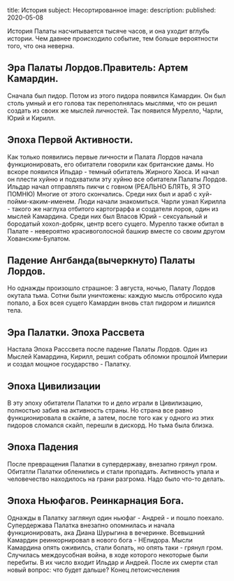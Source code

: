 title: История
subject: Несортированное
image: 
description: 
published: 2020-05-08


История Палаты насчитывается тысяче часов, и она уходит вглубь истории. Чем давнее происходило событие, тем больше вероятности того, что она неверна. 

## Эра Палаты Лордов.Правитель: Артем Камардин. 

Сначала был пидор. Потом из этого пидора появился Камардин. Он был столь умный и его голова так переполнялась мыслями, что он решил создать из своих же мыслей личностей. Так появился Мурелло, Чарли, Юрий и Кирилл. 

## Эпоха Первой Активности. 

Как только появились первые личности и Палата Лордов начала функционировать, его обитатели говорили как британские дамы. Но вскоре появился Ильдар - темный обитатель Жирного Хаоса. И начал он плести хуйню и подхватили эту хуйню все обитатели Палаты Лордов. Ильдар начал отправлять пикчи с говном (РЕАЛЬНО БЛЯТЬ, Я ЭТО ПОМНЮ) Многие от этого скончались. Среди них был и араб с хуй-пойми-каким-именем. Люди начали знакомиться. Чарли узнал Кирилла - такого же наглуха отбитого картограрфа и создателя лоров, один из мыслей Камардина. Среди них был Власов Юрий - сексуальный и бородатый хохол-добряк, центр всего сущего. Мурелло также обитал в Палате - невероятно красивоголосной башкир вместе со своим другом Хованским-Булатом. 

## Падение Ангбанда(вычеркнуто) Палаты Лордов. 

Но однажды произошло страшное: 3 августа, ночью, Палату Лордов окутала тьма. Сотни были уничтожены: каждую мысль отбросило куда попало, а Бох всея сущего Камардин вновь стал пидором и лишился тела. 

## Эра Палатки. Эпоха Рассвета 

Настала Эпоха Расссвета после падение Палаты Лордов. Один из Мыслей Камардина, Кирилл, решил собрать обломки прошлой Империи и создал мощное государство - Палатку. 

## Эпоха Цивилизации 

В эту эпоху обитатели Палатки то и дело играли в Цивилизацию, полностью забив на активность страны. Но страна все равно функционировала в скайпе, а затем, после того как у одного из этих пидоров сломался скайп, перешли в дискорд. Но тьма была близка. 

## Эпоха Падения 

После превращения Палатки в супердержаву, внезапно грянул гром. Обитатли Палатки обленились и стали пропадать. Активность упала и человечество находилось на грани разгрома. Надо было что-то делать. 

## Эпоха Ньюфагов. Реинкарнация Бога. 

Однажды в Палатку заглянул один ньюфаг - Андрей - и пошло поехало. Супердержава Палатка внезапно опомнилась и начала функционировать, ака Диана Шурыгина в вечеринке. Всевышний Камардин реинкорнировал в нового бога - НЕпидора. Мысли Камардина опять оживилсь, стали болать, но опять таки - грянул гром. Случилась междоусобная война, в ходе которого некоторые были перебиты. В их число входит Ильдар и Андрей. После их смерти стал новый вопрос: что будет дальше?
Конец летоисчесления
